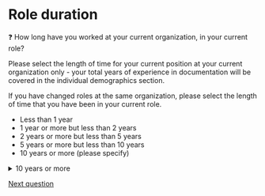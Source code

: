 # Role duration

:question: How long have you worked at your current organization, in your current role?

Please select the length of time for your current position at your current organization only - your total years of experience in documentation will be covered in the individual demographics section.

If you have changed roles at the same organization, please select the length of time that you have been in your current role.

- Less than 1 year
- 1 year or more but less than 2 years
- 2 years or more but less than 5 years
- 5 years or more but less than 10 years
- 10 years or more (please specify)

<details>
	<summary>10 years or more</summary>
	Please indicate how many years:
</details>

[Next question](./A_8_official_duties.md)
